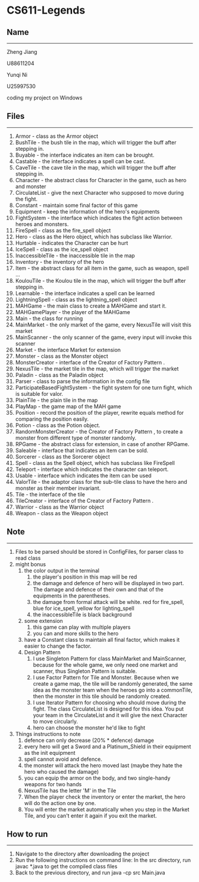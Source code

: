 # CS611-Legends

## Name

---

Zheng Jiang

U88611204

Yunqi Ni

U25997530

coding my project on Windows


## Files

---
1. Armor - class as the Armor object
2. BushTile - the bush tile in the map, which will trigger the buff after stepping in.
3. Buyable - the interface indicates an item can be brought.
4. Castable - the interface indicates a spell can be cast.
5. CaveTile - the cave tile in the map, which will trigger the buff after stepping in.
6. Character - the abstract class for Character in the game, such as hero and monster
7. CirculateList - give the next Character who supposed to move during the fight.
8. Constant - maintain some final factor of this game
9. Equipment - keep the information of the hero's equipments
10. FightSystem - the interface which indicates the fight action between heroes and monsters.
11. FireSpell - class as the fire_spell object
12. Hero - class as the Hero object, which has subclass like Warrior.
13. Hurtable - indicates the Character can be hurt
14. IceSpell - class as the ice_spell object
15. InaccessibleTile - the inaccessible tile in the map
16. Inventory - the inventory of the hero
17. Item - the abstract class for all item in the game, such as weapon, spell ...
18. KoulouTile - the Koulou tile in the map, which will trigger the buff after stepping in.
19. Learnable - the interface indicates a spell can be learned
20. LightningSpell - class as the lightning_spell object
21. MAHGame - the main class to create a MAHGame and start it.
22. MAHGamePlayer - the player of the MAHGame
23. Main - the class for running
24. MainMarket - the only market of the game, every NexusTile will visit this market
25. MainScanner - the only scanner of the game, every input will invoke this scanner
26. Market - the interface Market for extension
27. Monster - class as the Monster object
28. MonsterCreator - interface of the Creator of Factory Pattern .
29. NexusTile - the market tile in the map, which will trigger the market
30. Paladin - class as the Paladin object
31. Parser - class to parse the information in the config file
32. ParticipateBasedFightSystem - the fight system for one turn fight, which is suitable for valor.
33. PlainTile - the plain tile in the map
34. PlayMap - the game map of the MAH game
35. Position - record the position of the player, rewrite equals method for comparing the position easily.
36. Potion - class as the Potion object.
37. RandomMonsterCreator - the Creator of Factory Pattern , to create a monster from different type of monster randomly.
38. RPGame - the abstract class for extension, in case of another RPGame.
39. Saleable - interface that indicates an item can be sold.
40. Sorcerer - class as the Sorcerer object
41. Spell - class as the Spell object, which has subclass like FireSpell
42. Teleport - interface which indicates the character can teleport.
43. Usable - interface which indicates the item can be used
44. ValorTile - the adaptor class for the sub-tile class to have the hero and monster as their member invariant.
45. Tile - the interface of the tile
46. TileCreator - interface of the Creator of Factory Pattern .
47. Warrior - class as the Warrior object
48. Weapon - class as the Weapon object


## Note

---
1. Files to be parsed should be stored in ConfigFiles, for parser class to read class
2. might bonus
   1. the color output in the terminal
      1. the player's position in this map will be red
      2. the damage and defence of hero will be displayed in two part. The damage and defence of their own and that of the
      equipments in the parentheses.
      3. the damage from formal attack will be white. red for fire_spell, blue for ice_spell, yellow for lighting_spell
      4. the inaccessibleTile is black background
   2. some extension
      1. this game can play with multiple players
      2. you can and more skills to the hero
   3. have a Constant class to maintain all final factor, which makes it easier to change the factor.
   4. Design Pattern
      1. I use Singleton Pattern for class MainMarket and MainScanner, because for the whole game, we only need one market and 
      scanner, thus Singleton Pattern is suitable.
      2. I use Factor Pattern for Tile and Monster. Because when we create a game map, the tile will be randomly generated,
      the same idea as the monster team when the heroes go into a commonTile, then the monster in this tile should be randomly 
      created.
      3. I use Iterator Pattern for choosing who should move during the fight. The class CirculateList is designed for this 
      idea. You put your team in the CirculateList and it will give the next Character to move circularly.
      4. hero can choose the monster he'd like to fight
3. Things instructions to note
   1. defence can only decrease (20% * defence) damage
   2. every hero will get a Sword and a Platinum_Shield in their equipment as the init equipment
   3. spell cannot avoid and defence.
   4. the monster will attack the hero moved last (maybe they hate the hero who caused the damage)
   5. you can equip the armor on the body, and two single-handy weapons for two hands
   6. NexusTile has the letter 'M' in the Tile
   7. When the player check the inventory or enter the market, the hero will do the action one by one.
   8. You will enter the market automatically when you step in the Market Tile, and you can't enter it again if you exit 
   the market.

## How to run

---
1. Navigate to the directory after downloading the project
2. Run the following instructions on command line:
   In the src directory, run
   javac *.java
   to get the compiled class files
3. Back to the previous directory, and run
   java -cp src Main.java